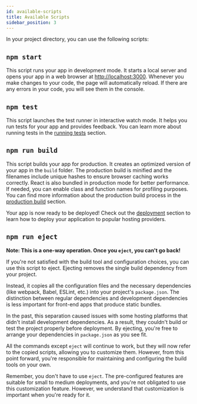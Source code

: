 ```yaml
---
id: available-scripts
title: Available Scripts
sidebar_position: 3
---
```


In your project directory, you can use the following scripts:

## `npm start`

This script runs your app in development mode. It starts a local server and opens your app in a web browser at [http://localhost:3000](http://localhost:3000). Whenever you make changes to your code, the page will automatically reload. If there are any errors in your code, you will see them in the console.

## `npm test`

This script launches the test runner in interactive watch mode. It helps you run tests for your app and provides feedback. You can learn more about running tests in the <u>running tests</u> section.

## `npm run build`

This script builds your app for production. It creates an optimized version of your app in the `build` folder. The production build is minified and the filenames include unique hashes to ensure browser caching works correctly. React is also bundled in production mode for better performance. If needed, you can enable class and function names for profiling purposes. You can find more information about the production build process in the <u>production build</u> section.

Your app is now ready to be deployed! Check out the <u>deployment</u> section to learn how to deploy your application to popular hosting providers.

## `npm run eject`

**Note: This is a one-way operation. Once you `eject`, you can't go back!**

If you're not satisfied with the build tool and configuration choices, you can use this script to eject. Ejecting removes the single build dependency from your project.

Instead, it copies all the configuration files and the necessary dependencies (like webpack, Babel, ESLint, etc.) into your project's `package.json`. The distinction between regular dependencies and development dependencies is less important for front-end apps that produce static bundles.

In the past, this separation caused issues with some hosting platforms that didn't install development dependencies. As a result, they couldn't build or test the project properly before deployment. By ejecting, you're free to arrange your dependencies in `package.json` as you see fit.

All the commands except `eject` will continue to work, but they will now refer to the copied scripts, allowing you to customize them. However, from this point forward, you're responsible for maintaining and configuring the build tools on your own.

Remember, you don't have to use `eject`. The pre-configured features are suitable for small to medium deployments, and you're not obligated to use this customization feature. However, we understand that customization is important when you're ready for it.
